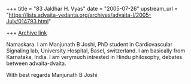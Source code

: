 +++
title = "83 Jaldhar H. Vyas"
date = "2005-07-26"
upstream_url = "https://lists.advaita-vedanta.org/archives/advaita-l/2005-July/014793.html"

+++
[Archive link](https://lists.advaita-vedanta.org/archives/advaita-l/2005-July/014793.html)

Namaskara.
I am Manjunath B Joshi, PhD student in Cardiovascular Signaling lab, University 
Hospital, Basel, switzerland. I am basically from Karnataka, India. I am 
verymuch intrested in Hindu philosophy, debates between advaita-dvaita.

With best regards
Manjunath B Joshi


